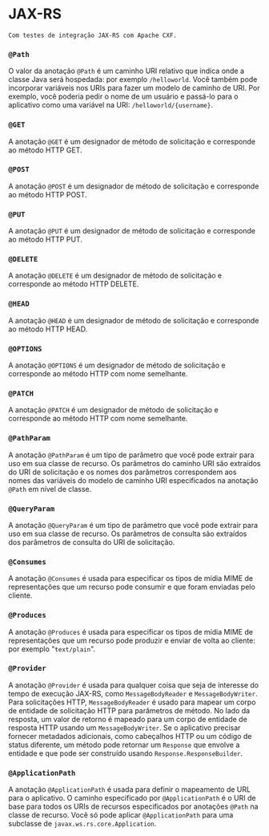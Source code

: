 # JAX-RS

    Com testes de integração JAX-RS com Apache CXF.

### `@Path`
O valor da anotação `@Path` é um caminho URI relativo que indica onde a classe Java será hospedada: por exemplo `/helloworld`. Você também pode incorporar variáveis ​​nos URIs para fazer um modelo de caminho de URI. Por exemplo, você poderia pedir o nome de um usuário e passá-lo para o aplicativo como uma variável na URI: `/helloworld/{username}`.

### `@GET`
A anotação `@GET` é um designador de método de solicitação e corresponde ao método HTTP GET.

### `@POST`
A anotação `@POST` é um designador de método de solicitação e corresponde ao método HTTP POST.

### `@PUT`
A anotação `@PUT` é um designador de método de solicitação e corresponde ao método HTTP PUT.

### `@DELETE`
A anotação `@DELETE` é um designador de método de solicitação e corresponde ao método HTTP DELETE.

### `@HEAD`
A anotação `@HEAD` é um designador de método de solicitação e corresponde ao método HTTP HEAD.

### `@OPTIONS`
A anotação `@OPTIONS` é um designador de método de solicitação e corresponde ao método HTTP com nome semelhante.

### `@PATCH`
A anotação `@PATCH` é um designador de método de solicitação e corresponde ao método HTTP com nome semelhante.

### `@PathParam`
A anotação `@PathParam` é um tipo de parâmetro que você pode extrair para uso em sua classe de recurso. Os parâmetros do caminho URI são extraídos do URI de solicitação e os nomes dos parâmetros correspondem aos nomes das variáveis ​​do modelo de caminho URI especificados na anotação `@Path` em nível de classe.

### `@QueryParam`
A anotação `@QueryParam` é um tipo de parâmetro que você pode extrair para uso em sua classe de recurso. Os parâmetros de consulta são extraídos dos parâmetros de consulta do URI de solicitação.

### `@Consumes`
A anotação `@Consumes` é usada para especificar os tipos de mídia MIME de representações que um recurso pode consumir e que foram enviadas pelo cliente.

### `@Produces`
A anotação `@Produces` é usada para especificar os tipos de mídia MIME de representações que um recurso pode produzir e enviar de volta ao cliente: por exemplo "`text/plain`".

### `@Provider`
A anotação `@Provider` é usada para qualquer coisa que seja de interesse do tempo de execução JAX-RS, como `MessageBodyReader` e `MessageBodyWriter`. Para solicitações HTTP, `MessageBodyReader` é usado para mapear um corpo de entidade de solicitação HTTP para parâmetros de método. No lado da resposta, um valor de retorno é mapeado para um corpo de entidade de resposta HTTP usando um `MessageBodyWriter`. Se o aplicativo precisar fornecer metadados adicionais, como cabeçalhos HTTP ou um código de status diferente, um método pode retornar um `Response` que envolve a entidade e que pode ser construído usando `Response.ResponseBuilder`.

### `@ApplicationPath`
A anotação `@ApplicationPath` é usada para definir o mapeamento de URL para o aplicativo. O caminho especificado por `@ApplicationPath` é o URI de base para todos os URIs de recursos especificados por anotações `@Path` na classe de recurso. Você só pode aplicar `@ApplicationPath` para uma subclasse de `javax.ws.rs.core.Application`.
